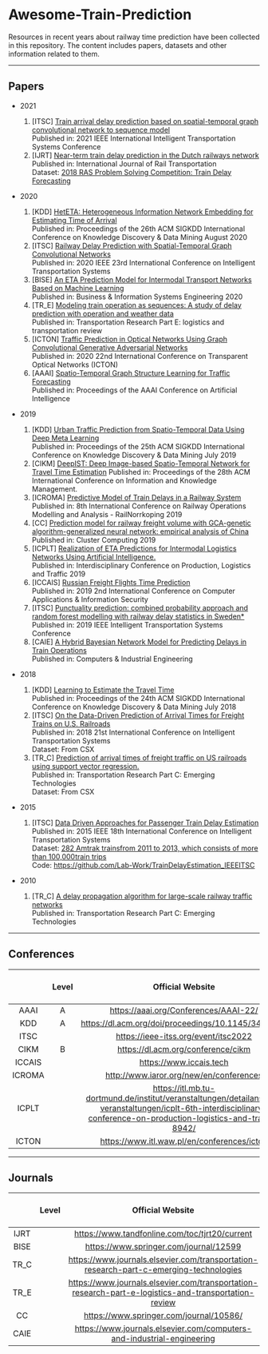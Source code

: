 # Awesome-Train-Prediction
Resources in recent years about railway time prediction have been collected in this repository. 
The content includes papers, datasets and other information related to them.

---

## Papers
* 2021
    1. [ITSC] [Train arrival delay prediction based on spatial-temporal graph convolutional network to sequence model](https://ieeexplore.ieee.org/abstract/document/9564600) \
    Published in: 2021 IEEE International Intelligent Transportation Systems Conference
    2. [IJRT] [Near-term train delay prediction in the Dutch railways network](https://www.researchgate.net/profile/Zhongcan-Li/publication/346912362_Near-term_train_delay_prediction_in_the_Dutch_railways_network/links/6044c91b4585154e8c814d9f/Near-term-train-delay-prediction-in-the-Dutch-railways-network.pdf) \
    Published in: International Journal of Rail Transportation \
    Dataset: [2018 RAS Problem Solving Competition: Train Delay Forecasting](https://connect.informs.org/railway-applications/new-item3/problem-solving-competition681/new-item12)
* 2020
    1. [KDD] [HetETA: Heterogeneous Information Network Embedding for Estimating Time of Arrival](http://shichuan.org/hin/topic/2020.HetETA-%20Heterogeneous%20Information%20Network%20Embedding%20for%20Estimating%20Time%20of%20Arrival.pdf) \
    Published in: Proceedings of the 26th ACM SIGKDD International Conference on Knowledge Discovery & Data Mining August 2020
    2. [ITSC] [Railway Delay Prediction with Spatial-Temporal Graph Convolutional Networks](https://ieeexplore.ieee.org/document/9294742) \
    Published in: 2020 IEEE 23rd International Conference on Intelligent Transportation Systems
    3. [BISE] [An ETA Prediction Model for Intermodal Transport Networks Based on Machine Learning](https://core.ac.uk/download/pdf/351022389.pdf) \
    Published in: Business & Information Systems Engineering 2020
    4. [TR_E] [Modeling train operation as sequences: A study of delay prediction with operation and weather data](https://www.researchgate.net/profile/Ping-Huang-12/publication/343138119_Modeling_train_operation_as_sequences_A_study_of_delay_prediction_with_operation_and_weather_data/links/6018505892851c2d4d0d8eae/Modeling-train-operation-as-sequences-A-study-of-delay-prediction-with-operation-and-weather-data.pdf) \
    Published in: Transportation Research Part E: logistics and transportation review
    5. [ICTON] [Traffic Prediction in Optical Networks Using Graph Convolutional Generative Adversarial Networks](https://www.researchgate.net/profile/Michal-Aibin/publication/343151019_Traffic_Prediction_in_Optical_Networks_Using_Graph_Convolutional_Generative_Adversarial_Networks/links/5f190d2e299bf1720d5c980d/Traffic-Prediction-in-Optical-Networks-Using-Graph-Convolutional-Generative-Adversarial-Networks.pdf) \
    Published in: 2020 22nd International Conference on Transparent Optical Networks (ICTON)
    6. [AAAI] [Spatio-Temporal Graph Structure Learning for Traffic Forecasting](https://ojs.aaai.org//index.php/AAAI/article/view/5470) \
    Published in: Proceedings of the AAAI Conference on Artificial Intelligence

* 2019
    1. [KDD] [Urban Traffic Prediction from Spatio-Temporal Data Using Deep Meta Learning](https://zhangjunbo.org/pdf/2019_KDD_STMetaNet.pdf) \
    Published in: Proceedings of the 25th ACM SIGKDD International Conference on Knowledge Discovery & Data Mining July 2019
    2. [CIKM] [DeepIST: Deep Image-based Spatio-Temporal Network for Travel Time Estimation](https://dl.acm.org/doi/pdf/10.1145/3357384.3357870)
    Published in: Proceedings of the 28th ACM International Conference on Information and Knowledge Management.
    3. [ICROMA] [Predictive Model of Train Delays in a Railway System](https://ep.liu.se/ecp/069/059/ecp19069059.pdf) \
    Published in: 8th International Conference on Railway Operations Modelling and Analysis - RailNorrkoping 2019
    4. [CC] [Prediction model for railway freight volume with GCA-genetic algorithm-generalized neural network: empirical analysis of China](https://link.springer.com/article/10.1007/s10586-018-1794-y) \
    Published in: Cluster Computing 2019
    5. [ICPLT] [Realization of ETA Predictions for Intermodal Logistics Networks Using Artificial Intelligence.](https://www.researchgate.net/profile/Oliver-Pwaka-2/publication/331323588_Liquid_Petroleum_Gas_Supply_Chain_Challenges_in_Rural_Medical_Facilities_in_Zimbabwe_13th_EAI_International_Conference_TridentCom_2018_Shanghai_China_December_1-3_2018_Proceedings/links/5d6535d392851c619d7995f8/Liquid-Petroleum-Gas-Supply-Chain-Challenges-in-Rural-Medical-Facilities-in-Zimbabwe-13th-EAI-International-Conference-TridentCom-2018-Shanghai-China-December-1-3-2018-Proceedings.pdf#page=172) \
    Published in: Interdisciplinary Conference on Production, Logistics and Traffic 2019
    6. [ICCAIS] [Russian Freight Flights Time Prediction](https://ieeexplore.ieee.org/abstract/document/8769522) \
    Published in: 2019 2nd International Conference on Computer Applications & Information Security
    7. [ITSC] [Punctuality prediction: combined probability approach and random forest modelling with railway delay statistics in Sweden*](https://www.researchgate.net/profile/Sida-Jiang-3/publication/337627220_Punctuality_prediction_combined_probability_approach_and_random_forest_modelling_with_railway_delay_statistics_in_Sweden/links/5eb2a96992851cbf7fa95ba0/Punctuality-prediction-combined-probability-approach-and-random-forest-modelling-with-railway-delay-statistics-in-Sweden.pdf) \
    Published in: 2019 IEEE Intelligent Transportation Systems Conference
    8. [CAIE] [A Hybrid Bayesian Network Model for Predicting Delays in Train Operations](https://uwspace.uwaterloo.ca/bitstream/handle/10012/15617/1-s2.0-S0360835218301025-main.pdf?sequence=1&isAllowed=n) \
    Published in: Computers & Industrial Engineering
    
* 2018
    1. [KDD] [Learning to Estimate the Travel Time](https://dl.acm.org/doi/10.1145/3219819.3219900) \
    Published in: Proceedings of the 24th ACM SIGKDD International Conference on Knowledge Discovery & Data Mining July 2018
    2. [ITSC] [On the Data-Driven Prediction of Arrival Times for Freight Trains on U.S. Railroads](https://scopelab.ai/files/Barbour2018.pdf) \
    Published in: 2018 21st International Conference on Intelligent Transportation Systems \
    Dataset: From CSX
    3. [TR_C] [Prediction of arrival times of freight traffic on US railroads using support vector regression.](https://core.ac.uk/download/pdf/158321949.pdf) \
    Published in: Transportation Research Part C: Emerging Technologies \
    Dataset: From CSX

* 2015
    1. [ITSC] [Data Driven Approaches for Passenger Train Delay Estimation](https://lab-work.github.io/download/WangWork2016.pdf) \
    Published in: 2015 IEEE 18th International Conference on Intelligent Transportation Systems \
    Dataset: [282 Amtrak trainsfrom 2011 to 2013, which consists of more than 100,000train trips](http://dixielandsoftware.net/Amtrak/status/StatusPages/index.html) \
    Code: <https://github.com/Lab-Work/TrainDelayEstimation_IEEEITSC>

* 2010
    1. [TR_C] [A delay propagation algorithm for large-scale railway traffic networks](https://www.sciencedirect.com/science/article/abs/pii/S0968090X10000124) \
    Published in: Transportation Research Part C: Emerging Technologies

---

## Conferences
||Level|Official Website|2022 Submission Deadline|
|:-:|:-:|:-:|:-:|
|AAAI|A|<https://aaai.org/Conferences/AAAI-22/>|Expired|
|KDD|A|<https://dl.acm.org/doi/proceedings/10.1145/3447548>|Expired|
|ITSC||<https://ieee-itss.org/event/itsc2022>|Mar. 1st|
|CIKM|B|<https://dl.acm.org/conference/cikm>||
|ICCAIS||<https://www.iccais.tech>|Feb.20th|
|ICROMA||<http://www.iaror.org/new/en/conferences>|2023?|
|ICPLT||<https://itl.mb.tu-dortmund.de/institut/veranstaltungen/detailansicht-veranstaltungen/icplt-6th-interdisciplinary-conference-on-production-logistics-and-traffic-8942/>||
|ICTON||<https://www.itl.waw.pl/en/conferences/icton>||

---

## Journals
||Level|Official Website|2022 Submission Deadline|
|:-:|:-:|:-:|:-:|
|IJRT||<https://www.tandfonline.com/toc/tjrt20/current>|$\infty$|
|BISE||<https://www.springer.com/journal/12599>||
|TR_C||<https://www.journals.elsevier.com/transportation-research-part-c-emerging-technologies>||
|TR_E||<https://www.journals.elsevier.com/transportation-research-part-e-logistics-and-transportation-review>||
|CC||<https://www.springer.com/journal/10586/>||
|CAIE||https://www.journals.elsevier.com/computers-and-industrial-engineering|
